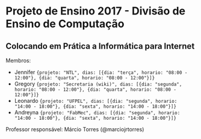 # Projeto de Ensino 2017 - Divisão de Ensino de Computação

## Colocando em Prática a Informática para Internet

Membros:

- Jennifer `{projeto: "NTL", dias: [{dia: "terça", horario: "08:00 - 12:00"}, {dia: "quarta", horario: "08:00 - 12:00"}]}`
- Gregory `{projeto: "Secretaria (wiki)", dias: [{dia: "segunda", horario: "08:00 - 12:00"}, {dia: "quarta", horario: "08:00 - 12:00"}]}`
- Leonardo `{projeto: "UFPEL", dias: [{dia: "segunda", horario: "14:00 - 18:00"}, {dia: "sexta", horario: "14:00 - 18:00"}]}` 
- Andreyna `{projeto: "FabMec", dias: [{dia: "segunda", horario: "14:00 - 18:00"}, {dia: "sexta", horario: "14:00 - 18:00"}]}` 

Professor responsável: Márcio Torres (@marciojrtorres)
